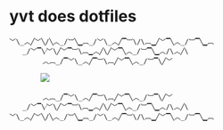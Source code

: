 yvt does dotfiles
=================

	﹀\_︿╱﹀╲/╲︿_/︺╲▁︹_/﹀\_︿╱▔︺\/\︹▁╱﹀▔╲︿_/︺▔╲▁︹
	　　_/﹀▔\⁄﹀\╱﹀▔︺\︹▁︿╱\╱﹀▔╲︿_/︺▔╲▁︿/\︿╱\
	　　　　　︿︹_/▔﹀\_︿╱▔︺\︹╱﹀▔╲︿_/︺▔\╱﹀

　　　　![](https://dl.dropboxusercontent.com/u/37804131/github/nannda.jpg)

	　　　　　︿︹_/▔﹀\_︿╱▔︺\︹╱﹀▔╲︿_/︺▔\╱﹀
	　　_/﹀▔\⁄﹀\╱﹀▔︺\︹▁︿╱\╱﹀▔╲︿_/︺▔╲▁︿/\︿╱\
	﹀\_︿╱﹀╲/╲︿_/︺╲▁︹_/﹀\_︿╱▔︺\/\︹▁╱﹀▔╲︿_/︺▔╲▁︹
